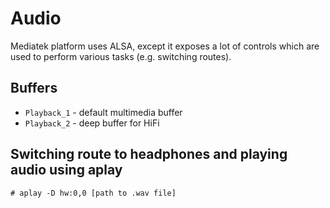 # Audio
Mediatek platform uses ALSA, except it exposes a lot of controls which are used to perform various tasks (e.g. switching routes).

## Buffers
- `Playback_1` - default multimedia buffer
- `Playback_2` - deep buffer for HiFi

## Switching route to headphones and playing audio using aplay
```shell
# aplay -D hw:0,0 [path to .wav file]
```
